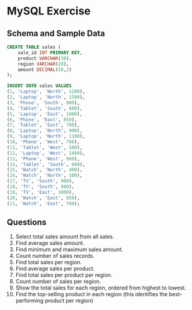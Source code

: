 # MySQL Exercise

## Schema and Sample Data

```sql
CREATE TABLE sales (
    sale_id INT PRIMARY KEY,
    product VARCHAR(30),
    region VARCHAR(20),
    amount DECIMAL(10,2)
);

INSERT INTO sales VALUES
(1, 'Laptop', 'North', 1200),
(2, 'Laptop', 'North', 1500),
(3, 'Phone', 'South', 800),
(4, 'Tablet', 'South', 600),
(5, 'Laptop', 'East', 1000),
(6, 'Phone', 'East', 850),
(7, 'Tablet', 'East', 700),
(8, 'Laptop', 'North', 900),
(9, 'Laptop', 'North', 1100),
(10, 'Phone', 'West', 700),
(11, 'Tablet', 'West', 500),
(12, 'Laptop', 'West', 1400),
(13, 'Phone', 'West', 960),
(14, 'Tablet', 'South', 600),
(15, 'Watch', 'North', 400),
(16, 'Watch', 'North', 100),
(17, 'TV', 'South', 900),
(18, 'TV', 'South', 800),
(19, 'TV', 'East', 1000),
(20, 'Watch', 'East', 850),
(21, 'Watch', 'East', 700);
```

## Questions
1. Select total sales amount from all sales.
2. Find average sales amount.
3. Find minimum and maximum sales amount.
4. Count number of sales records.
5. Find total sales per region.
6. Find average sales per product.
7. Find total sales per product per region.
8. Count number of sales per region.
9. Show the total sales for each region, ordered from highest to lowest.
10. Find the top-selling product in each region (this identifies the best-performing product per region)